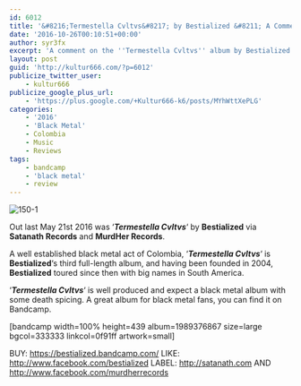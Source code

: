 ```yaml
---
id: 6012
title: '&#8216;Termestella Cvltvs&#8217; by Bestialized &#8211; A Comment'
date: '2016-10-26T00:10:51+00:00'
author: syr3fx
excerpt: 'A comment on the ''Termestella Cvltvs'' album by Bestialized (2016).'
layout: post
guid: 'http://kultur666.com/?p=6012'
publicize_twitter_user:
    - kultur666
publicize_google_plus_url:
    - 'https://plus.google.com/+Kultur666-k6/posts/MYhWttXePLG'
categories:
    - '2016'
    - 'Black Metal'
    - Colombia
    - Music
    - Reviews
tags:
    - bandcamp
    - 'black metal'
    - review
---
```


![150-1](http://localhost:8080/wp-content/uploads/2016/10/150-1.jpg)

Out last May 21st 2016 was ‘***Termestella Cvltvs***‘ by **Bestialized** via **Satanath Records** and **MurdHer Records**.

A well established black metal act of Colombia, ‘***Termestella Cvltvs***‘ is **Bestialized**‘s third full-length album, and having been founded in 2004, **Bestialized** toured since then with big names in South America.

‘***Termestella Cvltvs***‘ is well produced and expect a black metal album with some death spicing. A great album for black metal fans, you can find it on Bandcamp.

\[bandcamp width=100% height=439 album=1989376867 size=large bgcol=333333 linkcol=0f91ff artwork=small\]

BUY: <https://bestialized.bandcamp.com/>
LIKE: <http://www.facebook.com/bestialized>
LABEL: <http://satanath.com> AND <http://www.facebook.com/murdherrecords>
